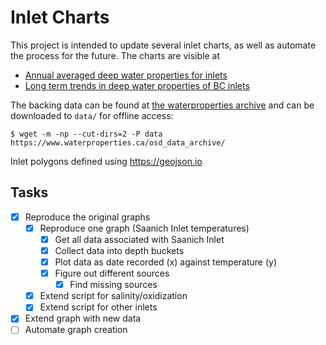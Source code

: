 # Inlet Charts

This project is intended to update several inlet charts, as well as automate the process for the future.
The charts are visible at

- [Annual averaged deep water properties for inlets](https://www.pac.dfo-mpo.gc.ca/science/oceans/bc-inlets-mer-de-bras-cb/water-prop-eau-eng.html)
- [Long term trends in deep water properties of BC inlets](https://www.pac.dfo-mpo.gc.ca/science/oceans/bc-inlets-mer-de-bras-cb/index-eng.html)

The backing data can be found at [the waterproperties archive](https://www.waterproperties.ca/osd_data_archive/netCDF_Data/) and can be downloaded to `data/` for offline access:

    $ wget -m -np --cut-dirs=2 -P data https://www.waterproperties.ca/osd_data_archive/

Inlet polygons defined using https://geojson.io

## Tasks

- [X] Reproduce the original graphs
  - [X] Reproduce one graph (Saanich Inlet temperatures)
    - [X] Get all data associated with Saanich Inlet
    - [X] Collect data into depth buckets
    - [X] Plot data as date recorded (x) against temperature (y)
    - [X] Figure out different sources
      - [X] Find missing sources
  - [X] Extend script for salinity/oxidization
  - [X] Extend script for other inlets
- [X] Extend graph with new data
- [ ] Automate graph creation
